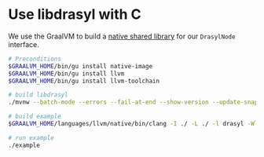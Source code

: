 # Use libdrasyl with C

We use the GraalVM to build a [native shared library](https://www.graalvm.org/dev/reference-manual/native-image/guides/build-native-shared-library/) for our `DrasylNode` interface.

```bash
# Preconditions
$GRAALVM_HOME/bin/gu install native-image
$GRAALVM_HOME/bin/gu install llvm
$GRAALVM_HOME/bin/gu install llvm-toolchain
```

```bash
# build libdrasyl
./mvnw --batch-mode --errors --fail-at-end --show-version --update-snapshots -DinstallAtEnd=true -DdeployAtEnd=true -Dmaven.javadoc.skip=true -Pnative -DskipTests --projects drasyl-shared-library --also-make package

# build example
$GRAALVM_HOME/languages/llvm/native/bin/clang -I ./ -L ./ -l drasyl -Wl,-rpath ./ -o example example.c

# run example
./example
```
